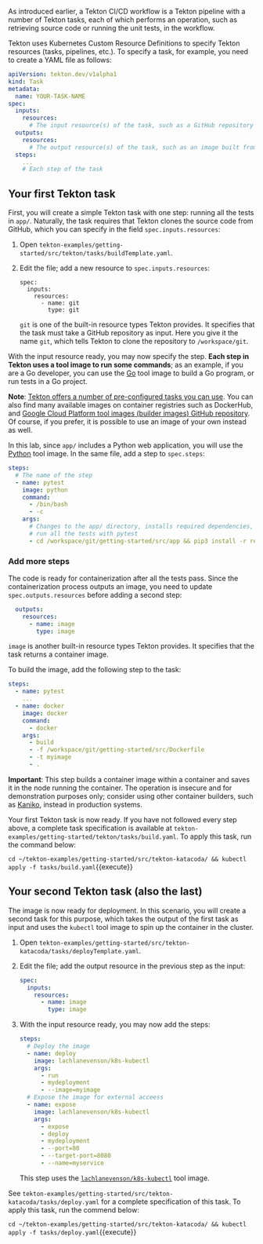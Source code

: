As introduced earlier, a Tekton CI/CD workflow is a Tekton pipeline with a
number of Tekton tasks, each of which performs an operation, such as
retrieving source code or running the unit tests, in the workflow.

Tekton uses Kubernetes Custom Resource Definitions to specify Tekton resources
(tasks, pipelines, etc.). To specify a task, for example, you need to create a
YAML file as follows:

```yaml
apiVersion: tekton.dev/v1alpha1
kind: Task
metadata:
  name: YOUR-TASK-NAME
spec:
  inputs:
    resources:
      # The input resource(s) of the task, such as a GitHub repository
  outputs:
    resources:
      # The output resource(s) of the task, such as an image built from the source
  steps:
    ...
    # Each step of the task
```

## Your first Tekton task

First, you will create a simple Tekton task with one step: running all the
tests in `app/`. Naturally, the task requires that Tekton clones the source
code from GitHub, which you can specify in the field `spec.inputs.resources`:

1. Open `tekton-examples/getting-started/src/tekton/tasks/buildTemplate.yaml`.
2. Edit the file; add a new resource to `spec.inputs.resources`:

    ```
    spec:
      inputs:
        resources:
          - name: git
            type: git
    ```

    `git` is one of the built-in resource types Tekton provides. It specifies
    that the task must take a GitHub repository as input. Here you give it
    the name `git`, which tells Tekton to clone the repository to
    `/workspace/git`.

With the input resource ready, you may now specify the step.
**Each step in Tekton uses a tool image to run some commands**; as an example,
if you are a Go developer, you can use the [Go](https://github.com/GoogleCloudPlatform/cloud-builders/tree/master/go)
tool image to build a Go program, or run tests in a Go project. 

**Note**: [Tekton offers a number of pre-configured tasks you can use](https://github.com/tektoncd/catalog).
You can also find many available images on container registries such as
DockerHub, and [Google Cloud Platform tool images (builder images) GitHub repository](https://github.com/GoogleCloudPlatform/cloud-builders).
Of course, if you prefer, it is possible to use an image of your own
instead as well.

In this lab, since `app/` includes a Python web application, you will use the
[Python](https://hub.docker.com/_/python) tool image. In the same file, add a
step to `spec.steps`:

```yaml
steps:
  # The name of the step
  - name: pytest
    image: python
    command:
      - /bin/bash
      - -c
    args:
      # Changes to the app/ directory, installs required dependencies, and
      # run all the tests with pytest
      - cd /workspace/git/getting-started/src/app && pip3 install -r requirements.txt && pip3 install -r dev_requirements.txt && pytest .
```

### Add more steps

The code is ready for containerization after all the tests pass. Since the
containerization process outputs an image, you need to update
`spec.outputs.resources` before adding a second step:

```yaml
  outputs:
    resources:
      - name: image
        type: image
```

`image` is another built-in resource types Tekton provides. It specifies
that the task returns a container image.

To build the image, add the following step to the task:

```yaml
steps:
  - name: pytest
    ...
  - name: docker
    image: docker
    command:
      - docker
    args:
      - build
      - -f /workspace/git/getting-started/src/Dockerfile
      - -t myimage
      - .
```

**Important**: This step builds a container image within a container and saves
it in the node running the container. The operation is insecure and for
demonstration purposes only; consider using other container builders, such
as [Kaniko](https://github.com/GoogleContainerTools/kaniko), instead in
production systems.

Your first Tekton task is now ready. If you have not followed every step above,
a complete task specification is available at
`tekton-examples/getting-started/tekton/tasks/build.yaml`.
To apply this task, run the command below:

`cd ~/tekton-examples/getting-started/src/tekton-katacoda/ && kubectl apply -f tasks/build.yaml`{{execute}}

## Your second Tekton task (also the last)

The image is now ready for deployment. In this scenario, you will create a
second task for this purpose, which takes the output of the first task
as input and uses the `kubectl` tool image to spin up the container in the
cluster.

1. Open `tekton-examples/getting-started/src/tekton-katacoda/tasks/deployTemplate.yaml`.
2. Edit the file; add the output resource in the previous step as the input:

    ```yaml
    spec:
      inputs:
        resources:
          - name: image
            type: image
    ```

3. With the input resource ready, you may now add the steps:

    ```yaml
    steps:
      # Deploy the image
      - name: deploy
        image: lachlanevenson/k8s-kubectl
        args:
          - run
          - mydeployment
          - --image=myimage
      # Expose the image for external acceess
      - name: expose
        image: lachlanevenson/k8s-kubectl
        args:
          - expose
          - deploy
          - mydeployment
          - --port=80
          - --target-port=8080
          - --name=myservice
    ```

    This step uses the [`lachlanevenson/k8s-kubectl`](https://hub.docker.com/r/lachlanevenson/k8s-kubectl)
    tool image.

See `tekton-examples/getting-started/src/tekton-katacoda/tasks/deploy.yaml`
for a complete specification of this task. To apply this task, run
the commend below:

`cd ~/tekton-examples/getting-started/src/tekton-katacoda/ && kubectl apply -f tasks/deploy.yaml`{{execute}}